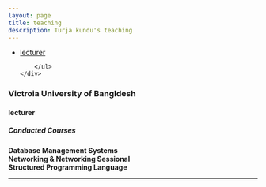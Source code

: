 ```yaml
---
layout: page
title: teaching
description: Turja kundu's teaching
---
```


<div class="navbar">
    <div class="navbar-inner">
        <ul class="nav">
            <li><a href="#current">lecturer</a></li>
       
        </ul>
    </div>
</div>


### <a name="current"></a>Victroia University of Bangldesh
#### lecturer

##### Conducted Courses

<b> Database Management Systems </b> <br/>
<b> Networking & Networking Sessional </b> <br/>
<b> Structured Programming Language </b> <br/>



---

